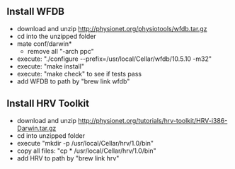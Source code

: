 ## Install WFDB

- download and unzip http://physionet.org/physiotools/wfdb.tar.gz
- cd into the unzipped folder
- mate conf/darwin*
	- remove all "-arch ppc"
- execute: "./configure --prefix=/usr/local/Cellar/wfdb/10.5.10 -m32"
- execute: "make install"
- execute: "make check" to see if tests pass
- add WFDB to path by "brew link wfdb"
    
## Install HRV Toolkit
    
- download and unzip http://physionet.org/tutorials/hrv-toolkit/HRV-i386-Darwin.tar.gz
- cd into unzipped folder
- execute "mkdir -p /usr/local/Cellar/hrv/1.0/bin"
- copy all files: "cp * /usr/local/Cellar/hrv/1.0/bin"
- add HRV to path by "brew link hrv"